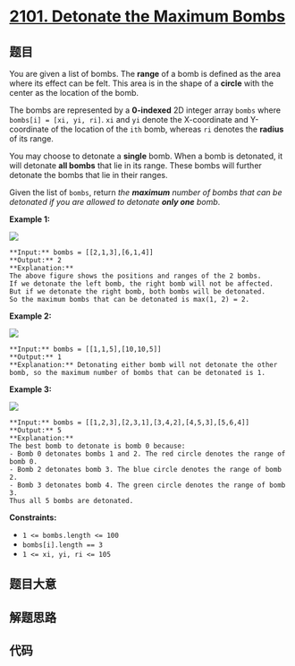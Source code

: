 # [2101. Detonate the Maximum Bombs](https://leetcode.com/problems/detonate-the-maximum-bombs)

## 题目

You are given a list of bombs. The **range** of a bomb is defined as the area
where its effect can be felt. This area is in the shape of a **circle** with
the center as the location of the bomb.

The bombs are represented by a **0-indexed** 2D integer array `bombs` where
`bombs[i] = [xi, yi, ri]`. `xi` and `yi` denote the X-coordinate and
Y-coordinate of the location of the `ith` bomb, whereas `ri` denotes the
**radius** of its range.

You may choose to detonate a **single** bomb. When a bomb is detonated, it
will detonate **all bombs** that lie in its range. These bombs will further
detonate the bombs that lie in their ranges.

Given the list of `bombs`, return _the **maximum** number of bombs that can be
detonated if you are allowed to detonate **only one** bomb_.



**Example 1:**

![](https://assets.leetcode.com/uploads/2021/11/06/desmos-eg-3.png)

    
    
    **Input:** bombs = [[2,1,3],[6,1,4]]
    **Output:** 2
    **Explanation:**
    The above figure shows the positions and ranges of the 2 bombs.
    If we detonate the left bomb, the right bomb will not be affected.
    But if we detonate the right bomb, both bombs will be detonated.
    So the maximum bombs that can be detonated is max(1, 2) = 2.
    

**Example 2:**

![](https://assets.leetcode.com/uploads/2021/11/06/desmos-eg-2.png)

    
    
    **Input:** bombs = [[1,1,5],[10,10,5]]
    **Output:** 1
    **Explanation:** Detonating either bomb will not detonate the other bomb, so the maximum number of bombs that can be detonated is 1.
    

**Example 3:**

![](https://assets.leetcode.com/uploads/2021/11/07/desmos-eg1.png)

    
    
    **Input:** bombs = [[1,2,3],[2,3,1],[3,4,2],[4,5,3],[5,6,4]]
    **Output:** 5
    **Explanation:**
    The best bomb to detonate is bomb 0 because:
    - Bomb 0 detonates bombs 1 and 2. The red circle denotes the range of bomb 0.
    - Bomb 2 detonates bomb 3. The blue circle denotes the range of bomb 2.
    - Bomb 3 detonates bomb 4. The green circle denotes the range of bomb 3.
    Thus all 5 bombs are detonated.
    



**Constraints:**

  * `1 <= bombs.length <= 100`
  * `bombs[i].length == 3`
  * `1 <= xi, yi, ri <= 105`


## 题目大意

## 解题思路

## 代码

```javascript

```
